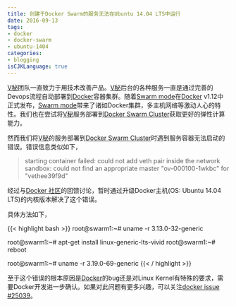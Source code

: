 ```yaml
---
title: 创建于Docker Swarm的服务无法在Ubuntu 14.04 LTS中运行
date: 2016-09-13
tags: 
- docker 
- docker-swarm 
- ubuntu-1404
categories: 
- blogging 
isCJKLanguage: true
---
```


[V秘][vme]团队一直致力于用技术改善产品。[V秘][vme]后台的各种服务一直是通过完善的Devops流程自动部署到[Docker][docker]容器集群。随着[Swarm mode][docker swarm mode]在[Docker][docker] v1.12中正式发布，[Swarm mode][docker swarm mode]带来了诸如Docker集群，多主机网络等激动人心的特性。我们也在尝试将[V秘][vme]服务部署到[Docker Swarm Cluster][docker swarm mode]获取更好的弹性计算能力。

然而我们将[V秘][vme]的服务部署到[Docker Swarm Cluster][docker swarm mode]时遇到服务容器无法启动的错误。错误信息类似如下，

> starting container failed: could not add veth pair inside the network sandbox: could not find an appropriate master \"ov-000100-1wkbc\" for \"vethee39f9d\"

<!-- more -->

经过与[Docker 社区][docker issues]的回馈讨论，暂时通过升级Docker主机(OS: Ubuntu 14.04 LTS)的内核版本解决了这个错误。

具体方法如下，

{{< highlight bash >}}
root@swarm1:~# uname -r 
3.13.0-32-generic

root@swarm1:~# apt-get install linux-generic-lts-vivid
root@swarm1:~# reboot

root@swarm1:~# uname -r
3.19.0-69-generic
{{< / highlight >}}

至于这个错误的根本原因是[Docker][docker]的bug还是对Linux Kernel有特殊的要求，需要Docker开发进一步确认。如果对此问题有更多兴趣，可以关注[docker issue #25039][docker #25039]。

[vme]: https://vme360.com
[docker]: https://www.docker.com
[docker swarm mode]: https://docs.docker.com/engine/swarm/
[docker issues]: https://github.com/docker/docker/issues
[docker #25039]: https://github.com/docker/docker/issues/25039
